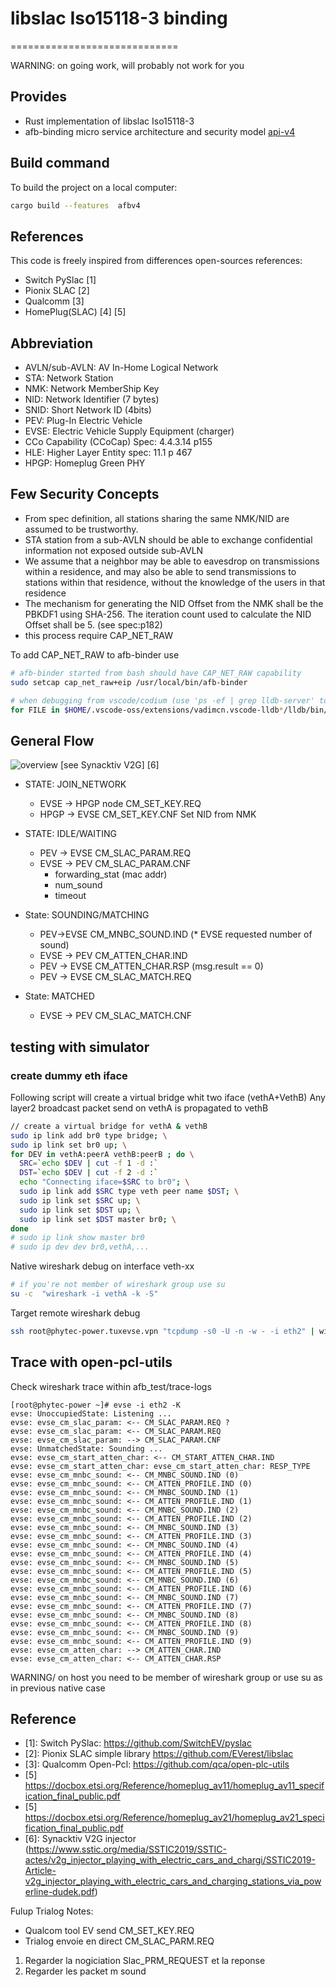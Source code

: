 # libslac Iso15118-3 binding

=============================

WARNING: on going work, will probably not work for you

## Provides

* Rust implementation of libslac Iso15118-3
* afb-binding micro service architecture and security model [api-v4](https://github.com/redpesk-common/afb-librust/blob/master/docs/1-architecture_presentation.md)

## Build command

To build the project on a local computer:

```bash
cargo build --features  afbv4
```

## References

This code is freely inspired from differences open-sources references:

* Switch PySlac [1]
* Pionix SLAC   [2]
* Qualcomm [3]
* HomePlug(SLAC) [4] [5]

## Abbreviation

* AVLN/sub-AVLN: AV In-Home Logical Network
* STA: Network Station
* NMK: Network MemberShip Key
* NID: Network Identifier (7 bytes)
* SNID: Short Network ID (4bits)
* PEV: Plug-In Electric Vehicle
* EVSE: Electric Vehicle Supply Equipment (charger)
* CCo Capability (CCoCap) Spec: 4.4.3.14 p155
* HLE: Higher Layer Entity spec: 11.1 p 467
* HPGP: Homeplug Green PHY

## Few Security Concepts

* From spec definition, all stations sharing the same NMK/NID are assumed to be trustworthy.
* STA station from a sub-AVLN should be able to exchange confidential information not exposed outside sub-AVLN
* We assume that a neighbor may be able to eavesdrop on transmissions within a residence,
  and may also be able to send transmissions to stations within that residence, without the
  knowledge of the users in that residence
* The mechanism for generating the NID Offset from the NMK shall be the PBKDF1 using SHA-256.
  The iteration count used to calculate the NID Offset shall be 5. (see spec:p182)
* this process require CAP_NET_RAW

To add CAP_NET_RAW to afb-binder use

```bash
# afb-binder started from bash should have CAP_NET_RAW capability
sudo setcap cap_net_raw+eip /usr/local/bin/afb-binder

# when debugging from vscode/codium (use 'ps -ef | grep lldb-server' to find corresponding version)
for FILE in $HOME/.vscode-oss/extensions/vadimcn.vscode-lldb*/lldb/bin/lldb-server; do sudo setcap cap_net_raw+eip $FILE; done
```

## General Flow

![overview](docs/slac-overview.png)
[see Synacktiv V2G] [6]

* STATE: JOIN_NETWORK
  * EVSE -> HPGP node CM_SET_KEY.REQ
  * HPGP -> EVSE CM_SET_KEY.CNF
    Set NID from NMK

* STATE: IDLE/WAITING
  * PEV  -> EVSE CM_SLAC_PARAM.REQ
  * EVSE -> PEV CM_SLAC_PARAM.CNF
    * forwarding_stat (mac addr)
    * num_sound
    * timeout

* State: SOUNDING/MATCHING
  * PEV->EVSE CM_MNBC_SOUND.IND (* EVSE requested number of sound)
  * EVSE -> PEV  CM_ATTEN_CHAR.IND
  * PEV  -> EVSE CM_ATTEN_CHAR.RSP (msg.result == 0)
  * PEV  -> EVSE CM_SLAC_MATCH.REQ

* State: MATCHED
  * EVSE -> PEV  CM_SLAC_MATCH.CNF

## testing with simulator

### create dummy eth iface

Following script will create a virtual bridge whit two iface (vethA+VethB)
Any layer2 broadcast packet send on vethA is propagated to vethB

```bash
// create a virtual bridge for vethA & vethB
sudo ip link add br0 type bridge; \
sudo ip link set br0 up; \
for DEV in vethA:peerA vethB:peerB ; do \
  SRC=`echo $DEV | cut -f 1 -d :`
  DST=`echo $DEV | cut -f 2 -d :`
  echo "Connecting iface=$SRC to br0"; \
  sudo ip link add $SRC type veth peer name $DST; \
  sudo ip link set $SRC up; \
  sudo ip link set $DST up; \
  sudo ip link set $DST master br0; \
done
# sudo ip link show master br0
# sudo ip dev dev br0,vethA,...
```

Native wireshark debug on interface veth-xx

```bash
# if you're not member of wireshark group use su
su -c  "wireshark -i vethA -k -S"
```

Target remote wireshark debug

```bash
ssh root@phytec-power.tuxevse.vpn "tcpdump -s0 -U -n -w - -i eth2" | wireshark -i -
```

## Trace with open-pcl-utils

Check wireshark trace within afb_test/trace-logs

```
[root@phytec-power ~]# evse -i eth2 -K
evse: UnoccupiedState: Listening ...
evse: evse_cm_slac_param: <-- CM_SLAC_PARAM.REQ ?
evse: evse_cm_slac_param: <-- CM_SLAC_PARAM.REQ
evse: evse_cm_slac_param: --> CM_SLAC_PARAM.CNF
evse: UnmatchedState: Sounding ...
evse: evse_cm_start_atten_char: <-- CM_START_ATTEN_CHAR.IND
evse: evse_cm_start_atten_char: evse_cm_start_atten_char: RESP_TYPE
evse: evse_cm_mnbc_sound: <-- CM_MNBC_SOUND.IND (0)
evse: evse_cm_mnbc_sound: <-- CM_ATTEN_PROFILE.IND (0)
evse: evse_cm_mnbc_sound: <-- CM_MNBC_SOUND.IND (1)
evse: evse_cm_mnbc_sound: <-- CM_ATTEN_PROFILE.IND (1)
evse: evse_cm_mnbc_sound: <-- CM_MNBC_SOUND.IND (2)
evse: evse_cm_mnbc_sound: <-- CM_ATTEN_PROFILE.IND (2)
evse: evse_cm_mnbc_sound: <-- CM_MNBC_SOUND.IND (3)
evse: evse_cm_mnbc_sound: <-- CM_ATTEN_PROFILE.IND (3)
evse: evse_cm_mnbc_sound: <-- CM_MNBC_SOUND.IND (4)
evse: evse_cm_mnbc_sound: <-- CM_ATTEN_PROFILE.IND (4)
evse: evse_cm_mnbc_sound: <-- CM_MNBC_SOUND.IND (5)
evse: evse_cm_mnbc_sound: <-- CM_ATTEN_PROFILE.IND (5)
evse: evse_cm_mnbc_sound: <-- CM_MNBC_SOUND.IND (6)
evse: evse_cm_mnbc_sound: <-- CM_ATTEN_PROFILE.IND (6)
evse: evse_cm_mnbc_sound: <-- CM_MNBC_SOUND.IND (7)
evse: evse_cm_mnbc_sound: <-- CM_ATTEN_PROFILE.IND (7)
evse: evse_cm_mnbc_sound: <-- CM_MNBC_SOUND.IND (8)
evse: evse_cm_mnbc_sound: <-- CM_ATTEN_PROFILE.IND (8)
evse: evse_cm_mnbc_sound: <-- CM_MNBC_SOUND.IND (9)
evse: evse_cm_mnbc_sound: <-- CM_ATTEN_PROFILE.IND (9)
evse: evse_cm_atten_char: --> CM_ATTEN_CHAR.IND
evse: evse_cm_atten_char: <-- CM_ATTEN_CHAR.RSP
```

WARNING/ on host you need to be member of wireshark group or use su as in previous native case

## Reference

* [1]: Switch PySlac: <https://github.com/SwitchEV/pyslac>
* [2]: Pionix SLAC simple library <https://github.com/EVerest/libslac>
* [3]: Qualcomm Open-Pcl: <https://github.com/qca/open-plc-utils>
* [5] <https://docbox.etsi.org/Reference/homeplug_av11/homeplug_av11_specification_final_public.pdf>
* [5] <https://docbox.etsi.org/Reference/homeplug_av21/homeplug_av21_specification_final_public.pdf>
* [6]: Synacktiv V2G injector (<https://www.sstic.org/media/SSTIC2019/SSTIC-actes/v2g_injector_playing_with_electric_cars_and_chargi/SSTIC2019-Article-v2g_injector_playing_with_electric_cars_and_charging_stations_via_powerline-dudek.pdf>)


Fulup Trialog Notes:

* Qualcom tool EV send CM_SET_KEY.REQ
* Trialog envoie en direct CM_SLAC_PARM.REQ

1) Regarder la nogiciation Slac_PRM_REQUEST et la reponse
2) Regarder les packet m
sound